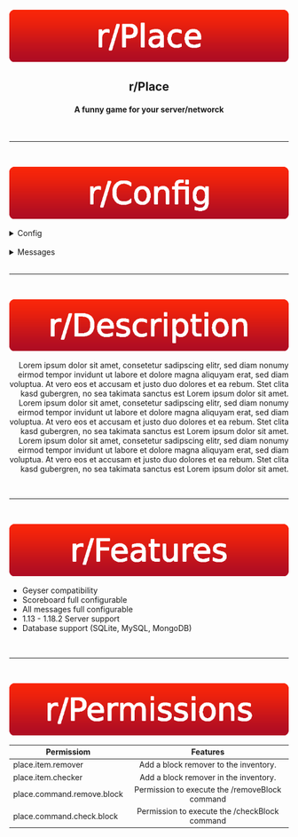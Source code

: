 <p align="center">
  <img src="./img/rplace_title.png">
</p>
<h2 align="center">r/Place</h2>
<h4 align="center">A funny game for your server/networck</h4>

<br>
<hr>
<br>

 <div align="left">
        <p align="center">
  <img src="./img/rplace_config.png">
  </p>
  
  <details>
  <summary>Config</summary>
  
  This is a default config.
  
  ```json
  {
  "blockCooldown": 21,
  "worldBorderSize": 313.0, //The worldBorderSize must be an odd number. (1, 7, 15, 31, 101, 1001...)
  "scoreboardTitle": "§aServer §8| §7r/Place",
  "scoreboard": [
    "§4§8§l§m---------------",
    " §8§l» §7Progress§3",
    "    §8» §a %progress%%",
    "",
    " §8§l» §7Countdown§3",
    "   §8» §a %cooldown%",
    "",
    " §8§l» §7Your blocks§3",
    "    §8» §a %blocks%",
    "",
    " §8§l» §7Players§3",
    "    §8»§a %onlinePlayers%§7/%maxPlayers%",
    "",
    " §8§l» §7Your ranking§3",
    "    §8»§a #%ranking%"
  ],
  "blockHasNoHistorySound": "ENTITY_STRIDER_EAT", //List of sounds: https://hub.spigotmc.org/javadocs/bukkit/org/bukkit/Sound.html
  "itemRemoverMaterial": "STICK", //List of materials: https://hub.spigotmc.org/javadocs/bukkit/org/bukkit/Material.html
  "itemCheckerMaterial": "END_ROD"
}

  ```
  
</details>
  <br>
    <details>
  <summary>Messages</summary>
  
  This is a default messages config.
  
  ```json
{
  "prefix": "§8〣§ar/Place §8» §7",
  "blockPlaceNotAllow": "%prefix%You may §cnot §7place this block!",
  "blockAlreadyPlaced": "%prefix%This block has already been placed here!",
  "blockWaiteSeconds": "%prefix%You still have to wait §c%cooldowen% §7seconds!",
  "blockWaiteSecond": "%prefix%You still have to wait §c%cooldowen% §7second!",
  "blockHasNoHistory": "%prefix%This block has no change!",
  "blockInformation": "%prefix%This block has been set by §a%name%§7. §8(§a%date%§8)",
  "blockRemoveSuccessfully": "%prefix%You have removed this block!",
  "seconds": "seconds", //This is for the scoreboard and not for player messages.
  "second": "second",
  "redy": "Ready",
  "itemBlockRemoverName": "§cBlock remover §8«",
  "itemBlockCheckerName": "§eBlock Investigate §8«"
}
  ```
  
</details>
  </div>
<br>
<hr>
<br>

 <div align="right">
        <p align="center">
  <img src="./img/rplace_description.png">

Lorem ipsum dolor sit amet, consetetur sadipscing elitr, sed diam nonumy eirmod tempor invidunt ut labore et dolore magna aliquyam erat, sed diam voluptua. At vero eos et accusam et justo duo dolores et ea rebum. Stet clita kasd gubergren, no sea takimata sanctus est Lorem ipsum dolor sit amet. Lorem ipsum dolor sit amet, consetetur sadipscing elitr, sed diam nonumy eirmod tempor invidunt ut labore et dolore magna aliquyam erat, sed diam voluptua. At vero eos et accusam et justo duo dolores et ea rebum. Stet clita kasd gubergren, no sea takimata sanctus est Lorem ipsum dolor sit amet. Lorem ipsum dolor sit amet, consetetur sadipscing elitr, sed diam nonumy eirmod tempor invidunt ut labore et dolore magna aliquyam erat, sed diam voluptua. At vero eos et accusam et justo duo dolores et ea rebum. Stet clita kasd gubergren, no sea takimata sanctus est Lorem ipsum dolor sit amet. 
  </p>
  </div>
<br>
<hr>
<br>
   
   
  <div align="left">
        <p align="center">
  <img src="./img/rplace_features.png">
</p>

- Geyser compatibility
- Scoreboard full configurable
- All messages full configurable
- 1.13 - 1.18.2 Server support
- Database support (SQLite, MySQL, MongoDB)
  </div>
<br>
<hr>
<br>

  <div align="center">
    <p align="center">
  <img src="./img/rplace_permissions.png">
</p>

| Permissiom                 | Features                                       |
| -------------------------- |:----------------------------------------------:|
| place.item.remover         | Add a block remover to the inventory.          |
| place.item.checker         | Add a block remover in the inventory.          |
| place.command.remove.block | Permission to execute the /removeBlock command |
| place.command.check.block  | Permission to execute the /checkBlock command  |
  
  </div>

